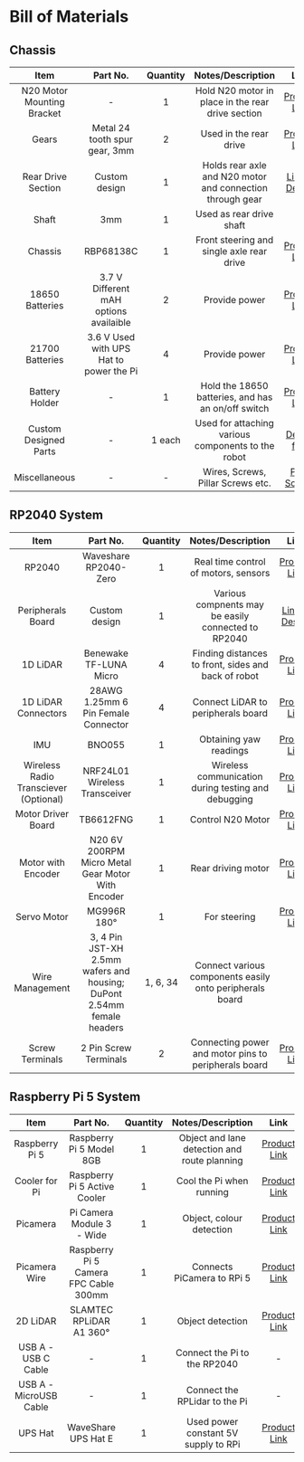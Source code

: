 # Bill of Materials

## Chassis
| Item | Part No. | Quantity | Notes/Description | Link | 
|:-----------:|:------------:|:------------:| :------------:| :------------:|
| N20 Motor Mounting Bracket | - | 1 | Hold N20 motor in place in the rear drive section | [Product Link](https://robu.in/product/mounting-bracket-n20-micro-gear-motors) |
| Gears | Metal 24 tooth spur gear, 3mm | 2 | Used in the rear drive | [Product Link](https://robu.in/product/metal-48p-spur-gear-24t/) |
| Rear Drive Section | Custom design | 1 | Holds rear axle and N20 motor and connection through gear | [Link to Design](https://github.com/pkr2308/Ctrl-Alt-Defeat-WRO-Future-Engineers-2025/blob/main/Design%20Files/N20%20Motor%20Holder.stl) |
| Shaft | 3mm | 1 | Used as rear drive shaft |
| Chassis | RBP68138C | 1 | Front steering and single axle rear drive | [Product Link](https://www.elecrow.com/4wd-smart-car-robot-chassis-for-arduino-servo-steering.html) |
| 18650 Batteries | 3.7 V Different mAH options availaible | 2 | Provide power | [Product Link](https://robu.in/product/dmegc-inr18650-26e-3-7v-2600mah-li-ion-battery) |
| 21700 Batteries | 3.6 V Used with UPS Hat to power the Pi | 4 | Provide power | [Product Link](https://robu.in/product/bak-nmc-n21700cgp-3-6v-4000mah-10c-li-ion-battery) |
| Battery Holder | - | 1 | Hold the 18650 batteries, and has an on/off switch | [Product Link](https://robu.in/product/18650-x-2-battery-holder-with-cover-and-on-off-switch) |
| Custom Designed Parts | - | 1 each | Used for attaching various components to the robot |[Design files](https://github.com/pkr2308/Ctrl-Alt-Defeat-WRO-Future-Engineers-2025/tree/main/Design%20Files) |
| Miscellaneous | - | - | Wires, Screws, Pillar Screws etc. | [Pillar Screws](https://robu.in/product/pro-range-120pcs-m3-hexagon-copper-pillar-screw-kit/) |

## RP2040 System
| Item | Part No. | Quantity | Notes/Description | Link | 
|:-----------:|:------------:|:------------:| :------------:| :------------:|
| RP2040 | Waveshare RP2040-Zero | 1 | Real time control of motors, sensors | [Product Link](https://robu.in/product/waveshare-rp2040-zero-without-header/) |
| Peripherals Board | Custom design | 1 | Various compnents may be easily connected to RP2040 | [Link to Design](https://github.com/pkr2308/Ctrl-Alt-Defeat-WRO-Future-Engineers-2025/tree/main/hw/peripherals-board-v2) |
| 1D LiDAR | Benewake TF-LUNA Micro | 4 | Finding distances to front, sides and back of robot | [Product Link](https://robu.in/product/benewake-tf-luna-lidar-distance-sensor/) |
| 1D LiDAR Connectors | 28AWG 1.25mm 6 Pin Female Connector | 4 | Connect LiDAR to peripherals board | [Product Link](https://robu.in/product/a1251-06y-1-25mm-6-pin-female-housing-connector-with-300mm-wire30-awg/?gad_source=1&gad_campaignid=17427802703&gbraid=0AAAAADvLFWcLc1GCq-hK5RDM6ID4Mj9-K) |
| IMU | BNO055 | 1 | Obtaining yaw readings | [Product Link](https://thinkrobotics.com/products/9-dof-absolute-orientation-bno055-sensor) |
| Wireless Radio Transciever (Optional) | NRF24L01 Wireless Transceiver | 1 | Wireless communication during testing and debugging | [Product Link](https://robu.in/product/m177-nrf24l01-2-4ghz-antenna-wireless-transceiver-module)
| Motor Driver Board | TB6612FNG | 1 | Control N20 Motor | [Product Link](https://robu.in/product/motor-driver-tb6612fng-module-performance-ultra-small-volume-3-pi-matching-performance-ultra-l298n/) |
| Motor with Encoder | N20 6V 200RPM Micro Metal Gear Motor With Encoder | 1 | Rear driving motor | [Product Link](https://robu.in/product/n20-6v-200rpm-micro-metal-gear-motor-with-encoder/) |
| Servo Motor | MG996R 180° | 1 | For steering | [Product Link](https://robocraze.com/products/mg996r-servo-motor?variant=40192896368793) |
| Wire Management | 3, 4 Pin JST-XH 2.5mm wafers and housing; DuPont 2.54mm female headers | 1, 6, 34 | Connect various components easily onto peripherals board | - |
| Screw Terminals | 2 Pin Screw Terminals | 2 | Connecting power and motor pins to peripherals board | [Product Link](https://robu.in/product/xy128vc-5-0-xinya-2-pin-screw-terminal-blockgreen) |

## Raspberry Pi 5 System
| Item | Part No. | Quantity | Notes/Description | Link | 
|:-----------:|:------------:|:------------:| :------------:| :------------:|
| Raspberry Pi 5 | Raspberry Pi 5 Model 8GB | 1 | Object and lane detection and route planning | [Product Link](https://robu.in/product/raspberry-pi-5-model-8gb/) |
| Cooler for Pi | Raspberry Pi 5 Active Cooler | 1 | Cool the Pi when running | [Product Link](https://robu.in/product/official-raspberry-pi-5-active-cooler) |
| Picamera | Pi Camera Module 3 - Wide | 1 | Object, colour detection | [Product Link](https://robu.in/product/raspberry-pi-camera-module-3-wide) |
| Picamera Wire | Raspberry Pi 5 Camera FPC Cable 300mm | 1 | Connects PiCamera to RPi 5 | [Product Link](https://robu.in/product/official-raspberry-pi-5-camera-fpc-cable-300mm/) |
| 2D LiDAR | SLAMTEC RPLiDAR A1 360° | 1 | Object detection | [Product Link](https://robu.in/product/rp-lidar-a1m8-360-degrees-laser-range-finder/) |
| USB A - USB C Cable | - | 1 | Connect the Pi to the RP2040 | - |
| USB A - MicroUSB Cable | - | 1 | Connect the RPLidar to the Pi | - |
| UPS Hat | WaveShare UPS Hat E | 1 | Used power constant 5V supply to RPi | [Product Link](https://robu.in/product/ups-hat-e-for-raspberry-pi/) |
